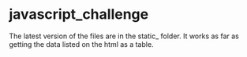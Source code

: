 # javascript_challenge
The latest version of the files are in the static_ folder. It works as far as getting the 
data listed on the html as a table. 
